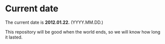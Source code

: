 # Current date

The current date is **2012.01.22.** (YYYY.MM.DD.)

This repository will be good when the world ends, so we will know how long it lasted.
